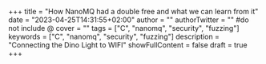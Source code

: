 +++
title = "How NanoMQ had a double free and what we can learn from it"
date = "2023-04-25T14:31:55+02:00"
author = ""
authorTwitter = "" #do not include @
cover = ""
tags = ["C", "nanomq", "security", "fuzzing"]
keywords = ["C", "nanomq", "security", "fuzzing"]
description = "Connecting the Dino Light to WIFI"
showFullContent = false
draft = true
+++
